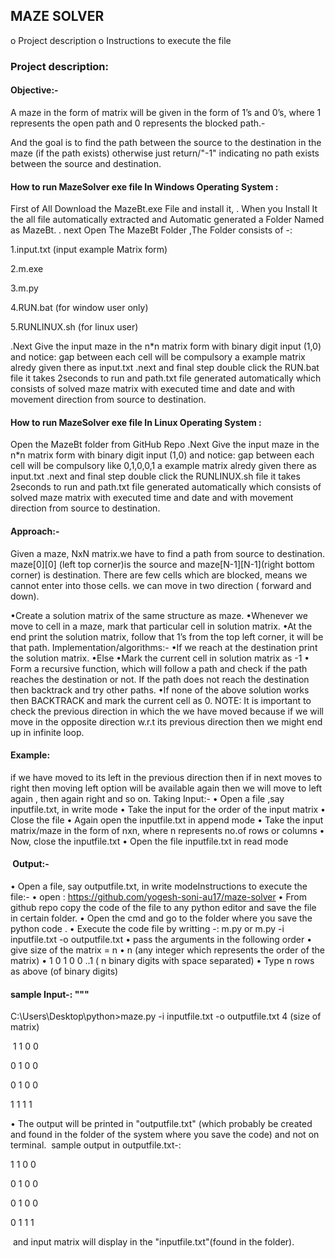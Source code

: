 ## MAZE SOLVER

o Project description
o Instructions to execute the file

### Project description:

#### ​Objective:-

A maze in the form of matrix will be given in the form of 1’s and 0’s, where 1 represents the open path and 0 represents the blocked path.​-

​And the goal is to find the path between the source to the destination in the maze (if the path exists) otherwise just return/"-1" indicating no path exists between the source and destination.​​

#### How to run MazeSolver exe file In Windows Operating System :

First of All Download the MazeBt.exe File and install it, . When you Install It the all file automatically extracted and Automatic generated a Folder Named as MazeBt. . next Open The MazeBt Folder ,The Folder consists of -:

1.input.txt (input example Matrix form)

2.m.exe

3.m.py

4.RUN.bat (for window user only)

5.RUNLINUX.sh (for linux user)

.Next Give the input maze in the n*n matrix form with binary digit input (1,0) and notice: gap between each cell will be compulsory a example matrix alredy given there as input.txt .next and final step double click the RUN.bat file it takes 2seconds to run and path.txt file generated automatically which consists of solved maze matrix with executed time and date and with movement direction from source to destination.

#### How to run MazeSolver exe file In Linux Operating System :

Open the MazeBt folder from GitHub Repo .Next Give the input maze in the n*n matrix form with binary digit input (1,0) and notice: gap between each cell will be compulsory like 0,1,0,0,1 a example matrix alredy given there as input.txt .next and final step double click the RUNLINUX.sh file it takes 2seconds to run and path.txt file generated automatically which consists of solved maze matrix with executed time and date and with movement direction from source to destination.

#### ​Approach:-

Given a maze, NxN matrix.we have to find a path from source to destination.​
maze[0][0] (left top corner)is the source and maze[N-1][N-1](right bottom corner) is destination.
There are few cells which are blocked, means we cannot enter into those cells. we can move in two direction ( forward and down).

•Create a solution matrix of the same structure as maze.
•Whenever we move to cell in a maze, mark that particular cell in solution matrix.
•At the end print the solution matrix, follow that 1’s from the top left corner, it will be that path.
Implementation/algorithms:-
​•If we reach at the destination
print the solution matrix.
•Else
•Mark the current cell in solution matrix as -1
• Form a recursive function, which will follow a path and check if the path reaches the destination or not. If the path does not reach the destination then backtrack and try other paths.
​•If none of the above solution works then BACKTRACK and mark the current cell as 0. NOTE: It is important to check the previous direction in which the we have moved because if we will move in the opposite direction w.r.t its previous direction then we might end up in infinite loop.

#### Example: 
if we have moved to its left in the previous direction then if in next moves to right then moving left option will be available again then we will move to left again , then again right and so on.​
Taking Input:-
• Open a file ,say inputfile.txt, in write mode • Take the input for the order of the input matrix • Close the file • Again open the inputfile.txt in append mode • Take the input matrix/maze in the form of nxn, where n represents no.of rows or columns • Now, close the inputfile.txt • Open the file inputfile.txt in read mode

#### ​ Output:-
• Open a file, say outputfile.txt, in write mode​Instructions to execute the file:-
• open : https://github.com/yogesh-soni-au17/maze-solver
• From github repo copy the code of the file to any python editor and save the file in certain folder.
• Open the cmd and go to the folder where you save the python code .
• Execute the code file by writting -: m.py or m.py -i inputfile.txt -o outputfile.txt
​• pass the arguments in the following order
​• give size of the matrix = n​
• n (any integer which represents the order of the matrix)
​• 1 0 1 0 0 ..1 ( n binary digits with space separated)
• Type n rows as above (of binary digits)

#### sample Input-: """

C:\Users\Desktop\python>maze.py -i inputfile.txt -o outputfile.txt
4 (size of matrix)

​ 1 1 0 0

0 1 0 0

0 1 0 0

1 1 1 1



​• The output will be printed in "outputfile.txt" (which probably be created and found in the folder of the system where you save the code) and not on terminal.
​ sample output in outputfile.txt-:

1 1 0 0

0 1 0 0

0 1 0 0

0 1 1 1

​​ and input matrix will display in the "inputfile.txt"(found in the folder).
